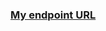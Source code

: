 ### [My endpoint URL](http://image-filter-starter-code-dev2222222222222.us-east-1.elasticbeanstalk.com/)